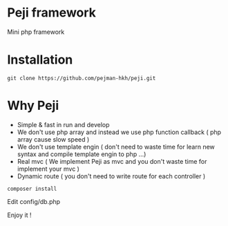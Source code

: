 # Peji framework
Mini php framework

# Installation

```
git clone https://github.com/pejman-hkh/peji.git
```


# Why Peji

- Simple & fast in run and develop
- We don't use php array and instead we use php function callback ( php array cause slow speed )
- We don't use template engin ( don't need to waste time for learn new syntax and compile template engin to php ...)
- Real mvc ( We implement Peji as mvc and you don't waste time for implement your mvc )
- Dynamic route ( you don't need to write route for each controller )

```
composer install
```

Edit config/db.php

Enjoy it !
